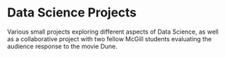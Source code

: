 # Data Science Projects 

Various small projects exploring different aspects of Data Science, as well as a collaborative project with two fellow McGill students evaluating the audience response to the movie Dune. 
